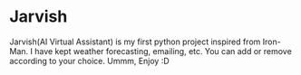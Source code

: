 # Jarvish
Jarvish(AI Virtual Assistant) is my first python project inspired from Iron-Man.
I have kept weather forecasting, emailing, etc. You can add or remove according to your choice.
Ummm, Enjoy :D

